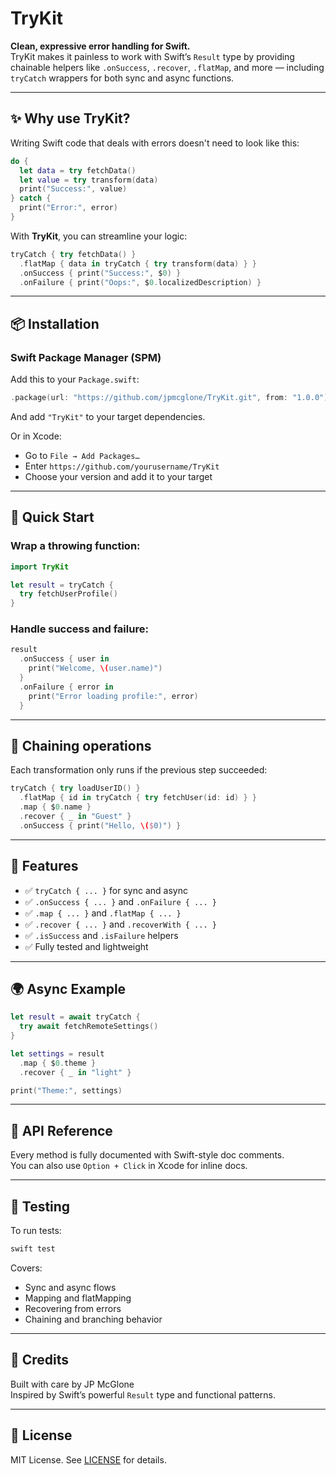 # TryKit

**Clean, expressive error handling for Swift.**  
TryKit makes it painless to work with Swift’s `Result` type by providing chainable helpers like `.onSuccess`, `.recover`, `.flatMap`, and more — including `tryCatch` wrappers for both sync and async functions.

---

## ✨ Why use TryKit?

Writing Swift code that deals with errors doesn't need to look like this:

```swift
do {
  let data = try fetchData()
  let value = try transform(data)
  print("Success:", value)
} catch {
  print("Error:", error)
}
```

With **TryKit**, you can streamline your logic:

```swift
tryCatch { try fetchData() }
  .flatMap { data in tryCatch { try transform(data) } }
  .onSuccess { print("Success:", $0) }
  .onFailure { print("Oops:", $0.localizedDescription) }
```

---

## 📦 Installation

### Swift Package Manager (SPM)

Add this to your `Package.swift`:

```swift
.package(url: "https://github.com/jpmcglone/TryKit.git", from: "1.0.0")
```

And add `"TryKit"` to your target dependencies.

Or in Xcode:

- Go to `File → Add Packages…`
- Enter `https://github.com/yourusername/TryKit`
- Choose your version and add it to your target

---

## 🚀 Quick Start

### Wrap a throwing function:

```swift
import TryKit

let result = tryCatch {
  try fetchUserProfile()
}
```

### Handle success and failure:

```swift
result
  .onSuccess { user in
    print("Welcome, \(user.name)")
  }
  .onFailure { error in
    print("Error loading profile:", error)
  }
```

---

## 🔁 Chaining operations

Each transformation only runs if the previous step succeeded:

```swift
tryCatch { try loadUserID() }
  .flatMap { id in tryCatch { try fetchUser(id: id) } }
  .map { $0.name }
  .recover { _ in "Guest" }
  .onSuccess { print("Hello, \($0)") }
```

---

## 🔧 Features

- ✅ `tryCatch { ... }` for sync and async
- ✅ `.onSuccess { ... }` and `.onFailure { ... }`
- ✅ `.map { ... }` and `.flatMap { ... }`
- ✅ `.recover { ... }` and `.recoverWith { ... }`
- ✅ `.isSuccess` and `.isFailure` helpers
- ✅ Fully tested and lightweight

---

## 🌍 Async Example

```swift
let result = await tryCatch {
  try await fetchRemoteSettings()
}

let settings = result
  .map { $0.theme }
  .recover { _ in "light" }

print("Theme:", settings)
```

---

## 📘 API Reference

Every method is fully documented with Swift-style doc comments.  
You can also use `Option + Click` in Xcode for inline docs.

---

## 🧪 Testing

To run tests:

```swift
swift test
```

Covers:

- Sync and async flows
- Mapping and flatMapping
- Recovering from errors
- Chaining and branching behavior

---

## 👏 Credits

Built with care by JP McGlone  
Inspired by Swift’s powerful `Result` type and functional patterns.

---

## 📄 License

MIT License. See [LICENSE](LICENSE) for details.

